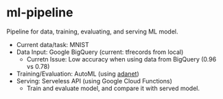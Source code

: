 # ml-pipeline
Pipeline for data, training, evaluating, and serving ML model.

- Current data/task: MNIST
- Data Input: Google BigQuery (current: tfrecords from local)
  - Curretn Issue: Low accuracy when using data from BigQuery (0.96 vs 0.78)
- Training/Evaluation: AutoML (using [adanet](https://github.com/tensorflow/adanet))
- Serving: Serveless API (using Google Cloud Functions)
  - Train and evaluate model, and compare it with served model.
